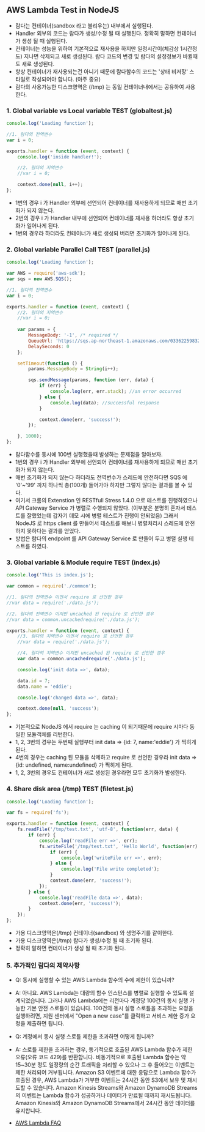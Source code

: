 ## AWS Lambda Test in NodeJS
+ 람다는 컨테이너(sandbox 라고 불리우는) 내부에서 실행된다.
+ Handler 외부의 코드는 람다가 생성/수정 될 때 실행된다. 정확히 말하면 컨테이너가 생성 될 때 실행된다.
+ 컨테이너는 성능을 위하여 기본적으로 재사용을 하지만 일정시간이(체감상 1시간정도) 지나면 삭제되고 새로 생성된다. 람다 코드의 변경 및 람다의 설정정보가 바뀔때도 새로 생성된다.
+ 항상 컨테이너가 재사용되는건 아니기 때문에 람다함수의 코드는 '상태 비저장' 스타일로 작성되어야 합니다. (아주 중요)
+ 람다의 사용가능한 디스크영역은 (/tmp) 는 동일 컨테이너내에서는 공유하여 사용한다.

### 1. Global variable vs Local variable TEST (globaltest.js)
```javascript
console.log('Loading function');

//1. 람다의 전역변수
var i = 0;

exports.handler = function (event, context) {
	console.log('inside handler!');

	//2. 람다의 지역변수
	//var i = 0;

	context.done(null, i++);
};
```
+ 1번의 경우 i 가 Handler 외부에 선언되어 컨테이너를 재사용하게 되므로 매번 초기화가 되지 않는다.
+ 2번의 경우 i 가 Handler 내부에 선언되어 컨테이너를 재사용 하더라도 항상 초기화가 일어나게 된다.
+ 1번의 경우라 하더라도 컨테이너가 새로 생성되 버리면 초기화가 일어나게 된다.

### 2. Global variable Parallel Call TEST (parallel.js)
```javascript
console.log('Loading function');

var AWS = require('aws-sdk');
var sqs = new AWS.SQS();

//1. 람다의 전역변수
var i = 0;

exports.handler = function (event, context) {
	//2. 람다의 지역변수
	//var i = 0;
	
	var params = {
		MessageBody: '-1', /* required */
		QueueUrl: 'https://sqs.ap-northeast-1.amazonaws.com/033622598327/GlobalVariableTest', /* required */
		DelaySeconds: 0
	};

	setTimeout(function () {
		params.MessageBody = String(i++);

		sqs.sendMessage(params, function (err, data) {
			if (err) {
				console.log(err, err.stack); //an error occurred
			} else {
				console.log(data); //successful response
			}

			context.done(err, 'success!');
		});

	}, 1000);
};
```
+ 람다함수를 동시에 100번 실행했을때 발생하는 문제점을 알아보자.
+ 1번의 경우 i 가 Handler 외부에 선언되어 컨테이너를 재사용하게 되므로 매번 초기화가 되지 않는다.
+ 매번 초기화가 되지 않는다 하더라도 전역변수가 스레드에 안전하다면 SQS 에 '0'~'99' 까지 하나씩 총(100개) 들어가야 하지만 그렇지 않다는 결과를 볼 수 있다.
+ 여기서 크롬의 Extenstion 인 RESTfull Stress 1.4.0 으로 테스트를 진행하였으나 API Gateway Service 가 병렬로 수행되지 않았다. (이부분은 분명히 혼자서 테스트를 잘했었는데 갑자기 데모 시에 병렬 테스트가 진행이 안되었음) 그래서 NodeJS 로 https client 를 만들어서 테스트를 해보니 병렬처리시 스레드에 안전하지 못하다는 결과를 얻었다.
+ 방법은 람다의 endpoint 를 API Gateway Service 로 만들어 두고 병렬 실행 테스트를 하였다.

### 3. Global variable & Module require TEST (index.js)
```javascript
console.log('This is index.js');

var common = require('./common');

//1. 람다의 전역변수 이면서 require 로 선언한 경우
//var data = require('./data.js');

//2. 람다의 전역변수 이지만 uncached 된 require 로 선언한 경우
//var data = common.uncachedrequire('./data.js');

exports.handler = function (event, context) {
	//3. 람다의 지역변수 이면서 require 로 선언한 경우
	//var data = require('./data.js');

	//4. 람다의 지역변수 이지만 uncached 된 require 로 선언한 경우
	var data = common.uncachedrequire('./data.js');

	console.log('init data =>', data);

	data.id = 7;
	data.name = 'eddie';

	console.log('changed data =>', data);

	context.done(null, 'success');
};
```
+ 기본적으로 NodeJS 에서 require 는 caching 이 되기때문에 require 시마다 동일한 모듈객체를 리턴한다.
+ 1, 2, 3번의 경우는 두번째 실행부터 init data => {id: 7, name:'eddie'} 가 찍히게 된다.
+ 4번의 경우는 caching 된 모듈을 삭제하고 require 로 선언한 경우라 init data => {id: undefined, name:undefined} 가 찍히게 된다.
+ 1, 2, 3번의 경우도 컨테이너가 새로 생성된 경우라면 모두 초기화가 발생한다.

### 4. Share disk area (/tmp) TEST (filetest.js)
```javascript
console.log('Loading function');

var fs = require('fs');

exports.handler = function (event, context) {
	fs.readFile('/tmp/test.txt', 'utf-8', function(err, data) {            
        if (err) {
            console.log('readFile err =>', err);
            fs.writeFile('/tmp/test.txt', 'Hello World', function(err) {
                if (err) {
                    console.log('writeFile err =>', err);
                } else {
                    console.log('File write completed');
                }
                context.done(err, 'success!');
            });
        } else {
            console.log('readFile data =>', data);
            context.done(err, 'success!');
        }
    });
};
```
+ 가용 디스크영역은(/tmp) 컨테이너(sandbox) 와 생명주기를 같이한다.
+ 가용 디스크영역은(/tmp) 람다가 생성/수정 될 때 초기화 된다.
+ 정확히 말하면 컨테이너가 생성 될 때 초기화 된다.

### 5. 추가적인 람다의 제약사항
+ Q: 동시에 실행할 수 있는 AWS Lambda 함수의 수에 제한이 있습니까?
+ A: 아니요. AWS Lambda는 대량의 함수 인스턴스를 병렬로 실행할 수 있도록 설계되었습니다. 그러나 AWS Lambda에는 리전마다 계정당 100건의 동시 실행 가능한 기본 안전 스로틀이 있습니다. 100건의 동시 실행 스로틀을 초과하는 요청을 실행하려면, 지원 센터에서 "Open a new case"를 클릭하고 서비스 제한 증가 요청을 제출하면 됩니다.

+ Q: 계정에서 동시 실행 스로틀 제한을 초과하면 어떻게 됩니까?
+ A: 스로틀 제한을 초과하는 경우, 동기적으로 호출된 AWS Lambda 함수가 제한 오류(오류 코드 429)를 반환합니다. 비동기적으로 호출된 Lambda 함수는 약 15~30분 정도 일정량의 순간 트래픽을 처리할 수 있으나 그 후 들어오는 이벤트는 제한 처리되어 거부됩니다. Amazon S3 이벤트에 대한 응답으로 Lambda 함수가 호출된 경우, AWS Lambda가 거부한 이벤트는 24시간 동안 S3에서 보유 및 재시도할 수 있습니다. Amazon Kinesis Streams와 Amazon DynamoDB Streams의 이벤트는 Lambda 함수가 성공하거나 데이터가 만료될 때까지 재시도됩니다. Amazon Kinesis와 Amazon DynamoDB Streams에서 24시간 동안 데이터를 유지합니다.

+ [AWS Lambda FAQ](https://aws.amazon.com/ko/lambda/faqs)
